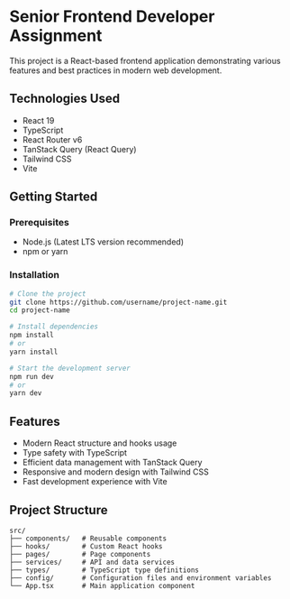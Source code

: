 # Senior Frontend Developer Assignment

This project is a React-based frontend application demonstrating various features and best practices in modern web development.

## Technologies Used

- React 19
- TypeScript
- React Router v6
- TanStack Query (React Query)
- Tailwind CSS
- Vite

## Getting Started

### Prerequisites
- Node.js (Latest LTS version recommended)
- npm or yarn

### Installation

```bash
# Clone the project
git clone https://github.com/username/project-name.git
cd project-name

# Install dependencies
npm install
# or
yarn install

# Start the development server
npm run dev
# or
yarn dev
```

## Features

- Modern React structure and hooks usage
- Type safety with TypeScript
- Efficient data management with TanStack Query
- Responsive and modern design with Tailwind CSS
- Fast development experience with Vite

## Project Structure

```
src/
├── components/   # Reusable components
├── hooks/        # Custom React hooks
├── pages/        # Page components
├── services/     # API and data services
├── types/        # TypeScript type definitions
├── config/       # Configuration files and environment variables
└── App.tsx       # Main application component
```
